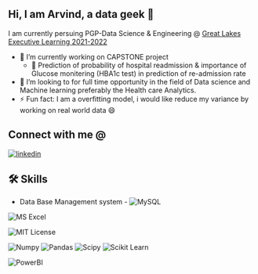 ## Hi, I am Arvind, a data geek 👋
I am currently persuing PGP-Data Science & Engineering @ [Great Lakes Executive Learning 2021-2022](https://www.mygreatlearning.com/pg-program-data-science-online-course)

<!--
**Arvindhh931/Arvindhh931** is a ✨ _special_ ✨ repository because its `README.md` (this file) appears on your GitHub profile.
-->


- 🔭 I’m currently working on CAPSTONE project
    - 🔭 Prediction of probability of hospital readmission & importance of Glucose monitering (HBA1c test) in prediction of re-admission rate
- 👯 I’m looking to for full time opportunity in the field of Data science and Machine learning preferably the Health care Analytics.
- ⚡ Fun fact: I am a overfitting model, i would like reduce my variance by working on real world data 😄

## Connect with me @

[![linkedin](https://img.shields.io/badge/H_H_Arvind-0A66C2?style=for-the-badge&logo=linkedin&logoColor=white)](https://www.linkedin.com/in/h-h-arvind-232074122/)


## 🛠 Skills
- Data Base Management system - ![MySQL](https://img.shields.io/badge/MySQL-005C84?style=for-the-badge&logo=mysql&logoColor=white)


![MS Excel](https://img.shields.io/badge/Microsoft_Excel-217346?style=for-the-badge&logo=microsoft-excel&logoColor=white)



![MIT License](https://img.shields.io/badge/Python-FFD43B?style=for-the-badge&logo=python&logoColor=blue)


![Numpy](https://img.shields.io/badge/Numpy-777BB4?style=for-the-badge&logo=numpy&logoColor=white)
![Pandas](https://img.shields.io/badge/Pandas-2C2D72?style=for-the-badge&logo=pandas&logoColor=white)
![Scipy](https://img.shields.io/badge/SciPy-654FF0?style=for-the-badge&logo=SciPy&logoColor=white)
![Scikit Learn](https://img.shields.io/badge/scikit_learn-F7931E?style=for-the-badge&logo=scikit-learn&logoColor=white)

![PowerBI](https://camo.githubusercontent.com/ba257102df0705adb131cefdac0d0c40174b948434d9c7bbfd8c883219e38a3c/68747470733a2f2f696d672e736869656c64732e696f2f7374617469632f76313f7374796c653d666f722d7468652d6261646765266d6573736167653d506f7765722b424926636f6c6f723d323232323232266c6f676f3d506f7765722b4249266c6f676f436f6c6f723d463243383131266c6162656c3d)

